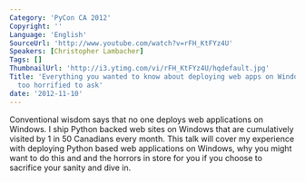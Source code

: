 ```yaml
---
Category: 'PyCon CA 2012'
Copyright: ''
Language: 'English'
SourceUrl: 'http://www.youtube.com/watch?v=rFH_KtFYz4U'
Speakers: [Christopher Lambacher]
Tags: []
ThumbnailUrl: 'http://i3.ytimg.com/vi/rFH_KtFYz4U/hqdefault.jpg'
Title: 'Everything you wanted to know about deploying web apps on Windows but were
  too horrified to ask'
date: '2012-11-10'
---
```

Conventional wisdom says that no one deploys web applications on Windows. I
ship Python backed web sites on Windows that are cumulatively visited by 1 in
50 Canadians every month. This talk will cover my experience with deploying
Python based web applications on Windows, why you might want to do this and
and the horrors in store for you if you choose to sacrifice your sanity and
dive in.
